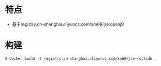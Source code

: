 # 特点

* 基于registry.cn-shanghai.aliyuncs.com/xm69/jre:openj9

# 构建

```
$ docker build -t registry.cn-shanghai.aliyuncs.com/xm69/jre-rocksdb .
```
